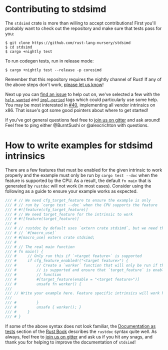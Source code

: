# Contributing to stdsimd

The `stdsimd` crate is more than willing to accept contributions! First you'll
probably want to check out the repository and make sure that tests pass for you:

```
$ git clone https://github.com/rust-lang-nursery/stdsimd
$ cd stdsimd
$ cargo +nightly test
```

To run codegen tests, run in release mode:

```
$ cargo +nightly test --release -p coresimd
```

Remember that this repository requires the nightly channel of Rust! If any of
the above steps don't work, [please let us know][new]!

Next up you can [find an issue][issues] to help out on, we've selected a few
with the [`help wanted`][help] and [`impl-period`][impl] tags which could
particularly use some help. You may be most interested in [#40][vendor],
implementing all vendor intrinsics on x86. That issue's got some good pointers
about where to get started!

If you've got general questions feel free to [join us on gitter][gitter] and ask
around! Feel free to ping either @BurntSushi or @alexcrichton with questions.

[gitter]: https://gitter.im/rust-impl-period/WG-libs-simd

# How to write examples for stdsimd intrinsics

There are a few features that must be enabled for the given intrinsic to work
properly and the example must only be run by `cargo test --doc` when the feature
is supported by the CPU. As a result, the default `fn main` that is generated by
`rustdoc` will not work (in most cases). Consider using the following as a guide
to ensure your example works as expected.

```rust
/// # // We need cfg_target_feature to ensure the example is only
/// # // run by `cargo test --doc` when the CPU supports the feature
/// # #![feature(cfg_target_feature)]
/// # // We need target_feature for the intrinsic to work
/// # #![feature(target_feature)]
/// #
/// # // rustdoc by default uses `extern crate stdsimd`, but we need the
/// # // `#[macro_use]`
/// # #[macro_use] extern crate stdsimd;
/// #
/// # // The real main function
/// # fn main() {
/// #     // Only run this if `<target feature>` is supported
/// #     if cfg_feature_enabled!("<target feature>") {
/// #         // Create a `worker` function that will only be run if the target feature
/// #         // is supported and ensure that `target_feature` is enabled for your worker
/// #         // function
/// #         #[target_feature(enable = "<target feature>")]
/// #         unsafe fn worker() {
///
/// // Write your example here. Feature specific intrinsics will work here! Go wild!
///
/// #         }
/// #         unsafe { worker(); }
/// #     }
/// # }
```

If some of the above syntax does not look familiar, the [Documentation as tests] section
of the [Rust Book] describes the `rustdoc` syntax quite well. As always, feel free
to [join us on gitter][gitter] and ask us if you hit any snags, and thank you for helping
to improve the documentation of `stdsimd`!

[new]: https://github.com/rust-lang-nursery/stdsimd/issues/new
[issues]: https://github.com/rust-lang-nursery/stdsimd/issues
[help]: https://github.com/rust-lang-nursery/stdsimd/issues?q=is%3Aissue+is%3Aopen+label%3A%22help+wanted%22
[impl]: https://github.com/rust-lang-nursery/stdsimd/issues?q=is%3Aissue+is%3Aopen+label%3Aimpl-period
[vendor]: https://github.com/rust-lang-nursery/stdsimd/issues/40
[Documentation as tests]: https://doc.rust-lang.org/book/first-edition/documentation.html#documentation-as-tests
[Rust Book]: https://doc.rust-lang.org/book/first-edition
